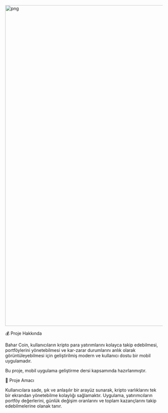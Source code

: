 <img width="1024" height="1024" alt="png" src="https://github.com/user-attachments/assets/87afa700-cac0-4410-b052-bc4c375201e7" />

💰 Proje Hakkında

Bahar Coin, kullanıcıların kripto para yatırımlarını kolayca takip edebilmesi, portföylerini yönetebilmesi ve kar-zarar durumlarını anlık olarak görüntüleyebilmesi için geliştirilmiş modern ve kullanıcı dostu bir mobil uygulamadır.

Bu proje, mobil uygulama geliştirme dersi kapsamında hazırlanmıştır.

🎯 Proje Amacı

Kullanıcılara sade, şık ve anlaşılır bir arayüz sunarak, kripto varlıklarını tek bir ekrandan yönetebilme kolaylığı sağlamaktır.
Uygulama, yatırımcıların portföy değerlerini, günlük değişim oranlarını ve toplam kazançlarını takip edebilmelerine olanak tanır.

